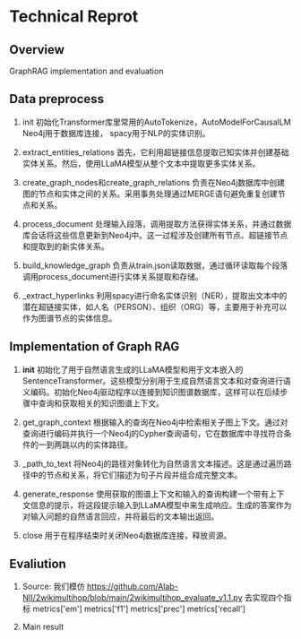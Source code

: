 # Technical Reprot

## Overview

GraphRAG implementation and evaluation

## Data preprocess

1. init
   初始化Transformer库里常用的AutoTokenize，AutoModelForCausalLM
   Neo4j用于数据库连接，
   spacy用于NLP的实体识别。

2. extract_entities_relations
   首先，它利用超链接信息提取已知实体并创建基础实体关系。然后，使用LLaMA模型从整个文本中提取更多实体关系。

3. create_graph_nodes和create_graph_relations
   负责在Neo4j数据库中创建图的节点和实体之间的关系。采用事务处理通过MERGE语句避免重复创建节点和关系。

4. process_document
   处理输入段落，调用提取方法获得实体关系，并通过数据库会话将这些信息更新到Neo4j中。这一过程涉及创建所有节点、超链接节点和提取到的新实体关系。

5. build_knowledge_graph
   负责从train.json读取数据，通过循环读取每个段落调用process_document进行实体关系提取和存储。

6. _extract_hyperlinks
   利用spacy进行命名实体识别（NER），提取出文本中的潜在超链接实体，如人名（PERSON）、组织（ORG）等，主要用于补充可以作为图谱节点的实体信息。

## Implementation of Graph RAG

1. __init__
   初始化了用于自然语言生成的LLaMA模型和用于文本嵌入的SentenceTransformer。这些模型分别用于生成自然语言文本和对查询进行语义编码。初始化Neo4j驱动程序以连接到知识图谱数据库，这样可以在后续步骤中查询和获取相关的知识图谱上下文。

2. get_graph_context
  根据输入的查询在Neo4j中检索相关子图上下文。通过对查询进行编码并执行一个Neo4j的Cypher查询语句，它在数据库中寻找符合条件的一到两跳以内的实体路径。

3. _path_to_text
   将Neo4j的路径对象转化为自然语言文本描述。这是通过遍历路径中的节点和关系，将它们描述为句子片段并组合成完整文本。

4. generate_response
  使用获取的图谱上下文和输入的查询构建一个带有上下文信息的提示，将这段提示输入到LLaMA模型中来生成响应。生成的答案作为对输入问题的自然语言回应，并将最后的文本输出返回。

5. close
   用于在程序结束时关闭Neo4j数据库连接，释放资源。

## Evaliution 

1. Source:
   我们模仿 https://github.com/Alab-NII/2wikimultihop/blob/main/2wikimultihop_evaluate_v1.1.py 去实现四个指标
   metrics['em']
    metrics['f1'] 
    metrics['prec']
    metrics['recall']

2. Main result
